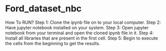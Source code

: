 # Ford_dataset_nbc
How To RUN?
Step 1: Clone the ipynb file on to your local computer.
Step 2: Have jupyter notebook installed on your system.
Step 3: Open jupyter notebook from your terminal and open the cloned ipynb file in it.
Step 4: Install all libraries that are present in the first cell.
Step 5: Begin to execute the cells from the beginning to get the results.
